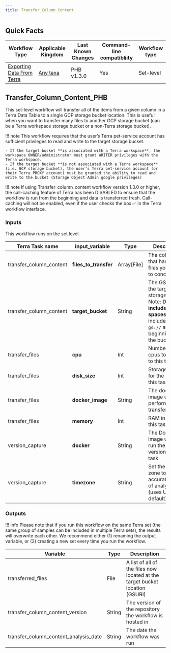 ```yaml
---
title: Transfer_Column_Content
---
```


## Quick Facts

| **Workflow Type** | **Applicable Kingdom** | **Last Known Changes** | **Command-line compatibliity** | **Workflow type** |
|---|---|---|---|---|
| [Exporting Data From Terra](../../workflows_overview/workflows-type.md/#exporting-data-from-terra) | [Any taxa](../../workflows_overview/workflows-kingdom.md/#any-taxa) | PHB v1.3.0 | Yes | Set-level |

## Transfer_Column_Content_PHB

This set-level workflow will transfer all of the items from a given column in a Terra Data Table to a single GCP storage bucket location. This is useful when you want to transfer many files to another GCP storage bucket (can be a Terra workspace storage bucket or a non-Terra storage bucket). 

!!! note
    This workflow requires that the user’s Terra pet-service account has sufficient privileges to read and write to the target storage bucket.

    - If the target bucket **is associated with a Terra workspace**, the workspace OWNER/administrator must grant WRITER privileges with the Terra workspace.
    - If the target bucket **is not associated with a Terra workspace** (i.e. GCP storage bucket), the user’s Terra pet-service account (or their Terra PROXY account) must be granted the ability to read and write to the bucket (Storage Object Admin google privileges)

!!! note
    If using Transfer_column_content workflow version 1.3.0 or higher, the call-caching feature of Terra has been DISABLED to ensure that the workflow is run from the beginning and data is transferred fresh. Call-caching will not be enabled, even if the user checks the box ✅ in the Terra workflow interface.

### Inputs

This workflow runs on the set level.

| **Terra Task name** | **input_variable** | **Type** | **Description** | **Default attribute** | **Status** |
|---|---|---|---|---|---|
| transfer_column_content | **files_to_transfer** | Array[File] | The column that has the files you want to concatenate. | | Required |
| transfer_column_content | **target_bucket** | String | The GS URI of the target storage bucket. Note: **Do not include spaces**, but **do** include the `gs://` at the beginning of the bucket URI | | Required |
| transfer_files | **cpu** | Int | Number of cpus to allocate to this task | 4 | Optional |
| transfer_files | **disk_size** | Int | Storage in GB for the disk for this task | 100 | Optional |
| transfer_files | **docker_image** | String | The docker image used to perform the file transfer. | us-docker.pkg.dev/general-theiagen/theiagen/utility:1.1" | Optional |
| transfer_files | **memory** | Int | RAM in GB for this task | 8 | Optional |
| version_capture | **docker** | String | The Docker image used to run the version_capture task | "us-docker.pkg.dev/general-theiagen/theiagen/alpine-plus-bash:3.20.0" | Optional |
| version_capture | **timezone** | String | Set the time zone to get an accurate date of analysis (uses UTC by default) |  | Optional |

### Outputs

!!! info
    Please note that if you run this workflow on the same Terra set (the same group of samples can be included in multiple Terra sets), the results will overwrite each other. We recommend either (1) renaming the output variable, or (2) creating a new set every time you run the workflow.

| **Variable** | **Type** | **Description** |
|---|---|---|
| transferred_files | File | A list of all of the files now located at the target bucket location (GSURI) |
| transfer_column_content_version | String | The version of the repository the workflow is hosted in |
| transfer_column_content_analysis_date | String | The date the workflow was run |
